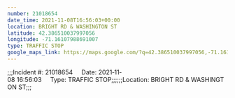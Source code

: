 ```yaml
---
number: 21018654
date_time: 2021-11-08T16:56:03+00:00
location: BRIGHT RD & WASHINGTON ST
latitude: 42.386510037997056
longitude: -71.16107988691007
type: TRAFFIC STOP
google_maps_link: https://maps.google.com/?q=42.386510037997056,-71.16107988691007
---
```


;;;Incident #: 21018654     Date: 2021‐11‐08 16:56:03     Type: TRAFFIC STOP;;;;;;Location: BRIGHT RD & WASHINGTON ST;;;

